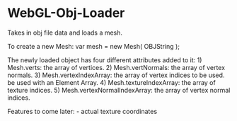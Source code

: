 WebGL-Obj-Loader
================

Takes in obj file data and loads a mesh.

To create a new Mesh:
    var mesh = new Mesh( OBJString );

The newly loaded object has four different attributes added to it:
    1) Mesh.verts: the array of vertices.
    2) Mesh.vertNormals: the array of vertex normals.
    3) Mesh.vertexIndexArray: the array of vertex indices to be used.
       be used with an Element Array.
    4) Mesh.textureIndexArray: the array of texture indices.
    5) Mesh.vertexNormalIndexArray: the array of vertex normal indices.
    
Features to come later:
    - actual texture coordinates